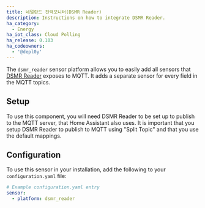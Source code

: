 ```yaml
---
title: 네덜란드 전력모니터(DSMR Reader)
description: Instructions on how to integrate DSMR Reader.
ha_category:
  - Energy
ha_iot_class: Cloud Polling
ha_release: 0.103
ha_codeowners:
  - '@depl0y'
---
```


The `dsmr_reader` sensor platform allows you to easily add all sensors that [DSMR Reader](https://dsmr-reader.readthedocs.io/en/latest/) exposes to MQTT. It adds a separate sensor for every field in the MQTT topics.

## Setup

To use this component, you will need DSMR Reader to be set up to publish to the MQTT server, that Home Assistant also uses. It is important that you setup DSMR Reader to publish to MQTT using "Split Topic" and that you use the default mappings.

## Configuration

To use this sensor in your installation, add the following to your `configuration.yaml` file:

```yaml
# Example configuration.yaml entry
sensor:
  - platform: dsmr_reader
```
